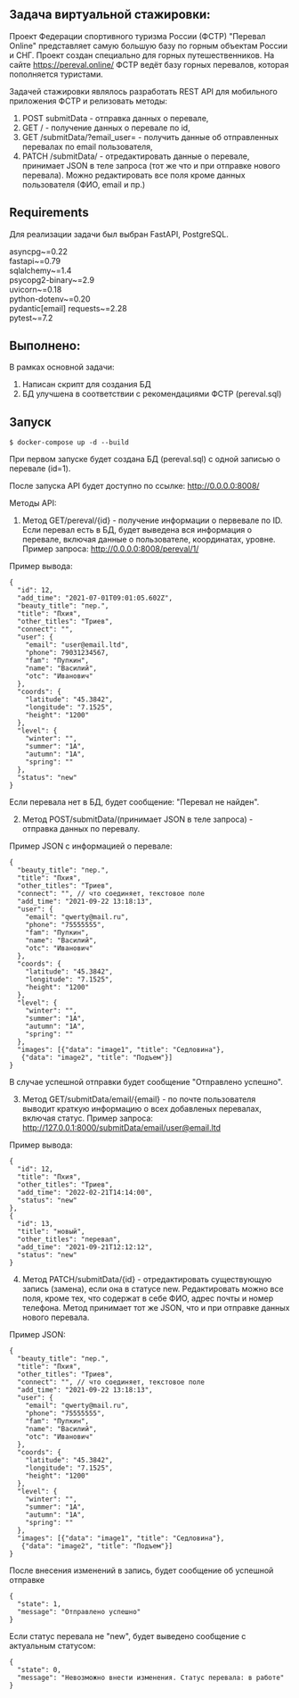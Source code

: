 ## Задача виртуальной стажировки:
Проект Федерации спортивного туризма России (ФСТР) "Перевал Online" представляет
самую большую базу по горным объектам России и СНГ. Проект создан
специально для горных путешественников.
На сайте https://pereval.online/ ФСТР ведёт базу горных перевалов,
которая пополняется туристами.

Задачей стажировки являлось разработать REST API для мобильного приложения ФСТР и релизовать методы:

1. POST submitData - отправка данных о перевале,
2. GET /<id> - получение данных о перевале по id,
3. GET /submitData/?email_user=<email> - получить данные об отправленных перевалах
по email пользователя,
4. PATCH /submitData/<id> - отредактировать данные о перевале, принимает JSON
в теле запроса (тот же что и при отправке нового перевала). Можно редактировать
все поля кроме данных пользователя (ФИО, email и пр.)

## Requirements
Для реализации задачи был выбран FastAPI, PostgreSQL.

asyncpg~=0.22   
fastapi~=0.79   
sqlalchemy~=1.4     
psycopg2-binary~=2.9    
uvicorn~=0.18   
python-dotenv~=0.20     
pydantic[email] 
requests~=2.28  
pytest~=7.2

## Выполнено:
В рамках основной задачи:
1. Написан скрипт для создания БД
2. БД улучшена в соответствии с рекомендациями ФСТР (pereval.sql)


## Запуск
    $ docker-compose up -d --build
При первом запуске будет создана БД (pereval.sql) с одной записью
о перевале (id=1).

После запуска API будет доступно по ссылке: http://0.0.0.0:8008/

Методы API:

1. Метод GET/pereval/{id} - получение информации о первевале по ID.
Если перевал есть в БД, будет выведена вся информация о перевале,
включая данные о пользователе, координатах, уровне.
Пример запроса: http://0.0.0.0:8008/pereval/1/

Пример вывода:

    {
      "id": 12,
      "add_time": "2021-07-01T09:01:05.602Z",
      "beauty_title": "пер.",
      "title": "Пхия",
      "other_titles": "Триев",
      "connect": "",
      "user": {
        "email": "user@email.ltd",
        "phone": 79031234567,
        "fam": "Пупкин",
        "name": "Василий",
        "otc": "Иванович"
      },
      "coords": {
        "latitude": "45.3842",
        "longitude": "7.1525",
        "height": "1200"
      },
      "level": {
        "winter": "",
        "summer": "1A",
        "autumn": "1A",
        "spring": ""
      },
      "status": "new"
    }

Если перевала нет в БД, будет сообщение: "Перевал не найден".

2. Метод POST/submitData/(принимает JSON в теле запроса) - отправка
данных по перевалу.

Пример JSON с информацией о перевале:

    {
      "beauty_title": "пер.",
      "title": "Пхия",
      "other_titles": "Триев",
      "connect": "", // что соединяет, текстовое поле
      "add_time": "2021-09-22 13:18:13",
      "user": {
        "email": "qwerty@mail.ru",
        "phone": "75555555",
        "fam": "Пупкин",
        "name": "Василий",
        "otc": "Иванович"
      },
      "coords": {
        "latitude": "45.3842",
        "longitude": "7.1525",
        "height": "1200"
      },
      "level": {
        "winter": "",
        "summer": "1A",
        "autumn": "1A",
        "spring": ""
      },
      "images": [{"data": "image1", "title": "Сeдловина"},
       {"data": "image2", "title": "Подъем"}]
    }
В случае успешной отправки будет сообщение "Отправлено успешно".

3. Метод GET/submitData/email/{email} - по почте пользователя выводит краткую
информацию о всех добавленых перевалах, включая статус.
Пример запроса: http://127.0.0.1:8000/submitData/email/user@email.ltd 

  Пример вывода:

    {
      "id": 12,
      "title": "Пхия",
      "other_titles": "Триев",
      "add_time": "2022-02-21T14:14:00",
      "status": "new"
    },
    {
      "id": 13,
      "title": "новый",
      "other_titles": "перевал",
      "add_time": "2021-09-21T12:12:12",
      "status": "new"
    }

4. Метод PATCH/submitData/{id} - отредактировать существующую запись
(замена), если она в статусе new.
Редактировать можно все поля, кроме тех, что содержат в себе ФИО,
адрес почты и номер телефона. Метод принимает тот же JSON,
что и при отправке данных нового перевала.

Пример JSON:

    {
      "beauty_title": "пер.",
      "title": "Пхия",
      "other_titles": "Триев",
      "connect": "", // что соединяет, текстовое поле
      "add_time": "2021-09-22 13:18:13",
      "user": {
        "email": "qwerty@mail.ru",
        "phone": "75555555",
        "fam": "Пупкин",
        "name": "Василий",
        "otc": "Иванович"
      },
      "coords": {
        "latitude": "45.3842",
        "longitude": "7.1525",
        "height": "1200"
      },
      "level": {
        "winter": "",
        "summer": "1A",
        "autumn": "1A",
        "spring": ""
      },
      "images": [{"data": "image1", "title": "Сeдловина"},
       {"data": "image2", "title": "Подъем"}]
    }

После внесения изменений в запись, будет сообщение об успешной отправке

    {
      "state": 1,
      "message": "Отправлено успешно"
    }
Если статус перевала не "new", будет выведено сообщение с актуальным статусом:

    {
      "state": 0,
      "message": "Невозможно внести изменения. Статус перевала: в работе"
    }


